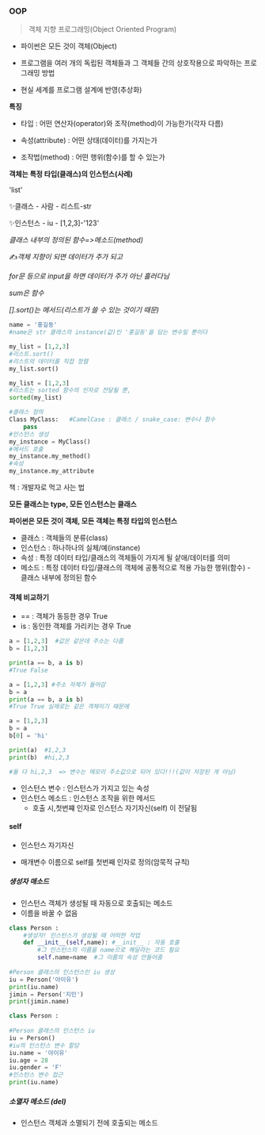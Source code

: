 ### OOP

>  객체 지향 프로그래밍(Object Oriented Program)

- 파이썬은 모든 것이 객체(Object)

- 프로그램을 여러 개의 독립된 객체들과 그 객체들 간의 상호작용으로 파악하는 프로그래밍 방법
- 현실 세계를 프로그램 설계에 반영(추상화)



**특징**

- 타입 : 어떤 연산자(operator)와 조작(method)이 가능한가(각자 다름)

- 속성(attribute) : 어떤 상태(데이터)를 가지는가

- 조작법(method) : 어떤 행위(함수)를 할 수 있는가



**객체는 특정 타입(클래스)의 인스턴스(사례)**

<class>'list'

✨클래스 - 사람 - 리스트-str

✨인스턴스 -  iu -  [1,2,3]-'123'



*클래스 내부의 정의된 함수=>메소드(method)*



✍*객체 지향이 되면 데이터가 주가 되고*

*for문 등으로 input을 하면 데이터가 주가 아닌 흘러다님*



*sum은 함수*

*[].sort()는 메서드(리스트가 쓸 수 있는 것이기 때문)*

```python
name = '홍길동'
#name은 str 클래스의 instance(값)인 '홍길동'을 담는 변수일 뿐이다
```



```python
my_list = [1,2,3]
#리스트.sort()
#리스트의 데이터를 직접 정렬
my_list.sort()

my_list = [1,2,3]
#리스트는 sorted 함수의 인자로 전달될 뿐,
sorted(my_list)
```



```python
#클래스 정의
Class MyClass:   #CamelCase : 클래스 / snake_case: 변수나 함수
    pass
#인스턴스 생성
my_instance = MyClass()
#메서드 호출
my_instance.my_method()
#속성
my_instance.my_attribute
```

책 : 개발자로 먹고 사는 법



**모든 클래스는 type, 모든 인스턴스는 클래스**

**파이썬은 모든 것이 객체, 모든 객체는 특정 타입의 인스턴스**

- 클래스 : 객체들의 분류(class)
- 인스턴스 : 하나하나의 실체/예(instance)
- 속성 : 특정 데이터 타입/클래스의 객체들이 가지게 될 샅애/데이터를 의미
- 메소드 :  특정 데이터 타입/클래스의 객체에 공통적으로 적용 가능한 행위(함수) - 클래스 내부에 정의된 함수



#### 객체 비교하기

- == : 객체가 동등한 경우 True
- is : 동인한 객체를 가리키는 경우 True

```python
a = [1,2,3]  #값은 같은데 주소는 다름
b = [1,2,3]

print(a == b, a is b)
#True False

a = [1,2,3] #주소 자체가 들어감
b = a
print(a == b, a is b)
#True True 실제로는 같은 객체이기 때문에
```

```python
a = [1,2,3]
b = a
b[0] = 'hi'

print(a)  #1,2,3
print(b)  #hi,2,3

#둘 다 hi,2,3  => 변수는 메모리 주소값으로 되어 있다!!!(값이 저장된 게 아님)
```



- 인스턴스 변수 : 인스턴스가 가지고 있는 속성
- 인스턴스 메소드 : 인스턴스 조작을 위한 메서드
  - 호출 시,첫번쨰 인자로 인스턴스 자기자신(self) 이 전달됨



#### self

- 인스턴스 자기자신

- 매개변수 이름으로 self를 첫번째 인자로 정의(암묵적 규칙)



##### 생성자 매소드

- 인스턴스 객체가 생성될 때 자동으로 호출되는 메소드
- 이름을 바꿀 수 없음

```python
class Person :
    #생성자! 인스턴스가 생성될 때 어떠한 작업
    def __init__(self,name): #__init__ : 자동 호출
        #그 인스턴스의 이름을 name으로 해달라는 코드 필요
        self.name=name  #그 이름의 속성 만들어줌
        
#Person 클래스의 인스턴스인 iu 생성
iu = Person('아이유')
print(iu.name)
jimin = Person('지민')
print(jimin.name)
```

```python
class Person :
    
#Person 클래스의 인스턴스 iu
iu = Person()
#iu의 인스턴스 변수 할당
iu.name = '아이유'
iu.age = 28
iu.gender = 'F'
#인스턴스 변수 접근
print(iu.name)
```

##### 소멸자 메소드 (del)

- 인스턴스 객체과 소멸되기 전에 호출되는 메소드